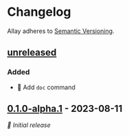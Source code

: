 # Changelog

Allay adheres to [Semantic Versioning](https://semver.org/).

## [unreleased]

### Added

- 📖 Add `doc` command


## [0.1.0-alpha.1] - 2023-08-11

_🍰 Initial release_


[unreleased]: https://github.com/allay-mc/allay/compare/v0.1.0-alpha.1...HEAD
[0.1.0-alpha.1]: https://github.com/allay-mc/allay/releases/v0.1.0-alpha.1
